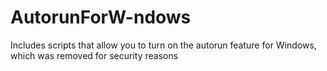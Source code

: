 # AutorunForW-ndows
Includes scripts that allow you to turn on the autorun feature for Windows, which was removed for security reasons
